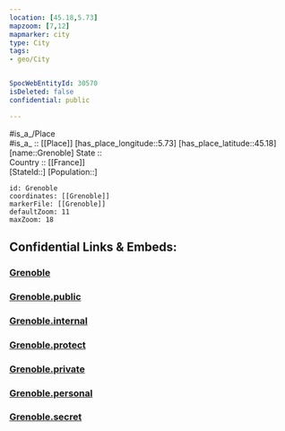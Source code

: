 ```yaml
---
location: [45.18,5.73] 
mapzoom: [7,12] 
mapmarker: city 
type: City
tags:
- geo/City


SpocWebEntityId: 30570
isDeleted: false
confidential: public

---
```

#is_a_/Place  
#is_a_ :: [[Place]] 
[has_place_longitude::5.73] 
[has_place_latitude::45.18] 
[name::Grenoble] 
State ::  
Country :: [[France]]  
[StateId::] 
[Population::] 



```leaflet
id: Grenoble
coordinates: [[Grenoble]] 
markerFile: [[Grenoble]] 
defaultZoom: 11 
maxZoom: 18
```


## Confidential Links & Embeds: 

### [Grenoble](/_Standards/Earth/Continent/Europe/Europe~West/France/regions~France/Auvergne-Rhône-Alpes/departments~Auvergne-Rhône-Alpes/Isère/communes~Isère/Grenoble/cities~Grenoble/Grenoble.md) 

### [Grenoble.public](/_public/Earth/Continent/Europe/Europe~West/France/regions~France/Auvergne-Rhône-Alpes/departments~Auvergne-Rhône-Alpes/Isère/communes~Isère/Grenoble/cities~Grenoble/Grenoble.public.md) 

### [Grenoble.internal](/_internal/Earth/Continent/Europe/Europe~West/France/regions~France/Auvergne-Rhône-Alpes/departments~Auvergne-Rhône-Alpes/Isère/communes~Isère/Grenoble/cities~Grenoble/Grenoble.internal.md) 

### [Grenoble.protect](/_protect/Earth/Continent/Europe/Europe~West/France/regions~France/Auvergne-Rhône-Alpes/departments~Auvergne-Rhône-Alpes/Isère/communes~Isère/Grenoble/cities~Grenoble/Grenoble.protect.md) 

### [Grenoble.private](/_private/Earth/Continent/Europe/Europe~West/France/regions~France/Auvergne-Rhône-Alpes/departments~Auvergne-Rhône-Alpes/Isère/communes~Isère/Grenoble/cities~Grenoble/Grenoble.private.md) 

### [Grenoble.personal](/_personal/Earth/Continent/Europe/Europe~West/France/regions~France/Auvergne-Rhône-Alpes/departments~Auvergne-Rhône-Alpes/Isère/communes~Isère/Grenoble/cities~Grenoble/Grenoble.personal.md) 

### [Grenoble.secret](/_secret/Earth/Continent/Europe/Europe~West/France/regions~France/Auvergne-Rhône-Alpes/departments~Auvergne-Rhône-Alpes/Isère/communes~Isère/Grenoble/cities~Grenoble/Grenoble.secret.md)


